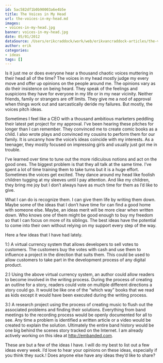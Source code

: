 ```yaml
---
id: 5ac582df1b0b90003a6e4b5e
title: The Voices in My Head
url: the-voices-in-my-head.md
images:
- voices-in-my-head.jpg
banner: voices-in-my-head.jpg
date: 05/01/2012
dataSource: /Users/erikcraddock/work/web/erikvancraddock-articles/the-voices-in-my-head/the-voices-in-my-head.md
author: erik
categories:
- ideas
tags: []
---
```

Is it just me or does everyone hear a thousand chaotic voices muttering in their head all of the time? The voices in my head mostly judge my every move and offer up opinions on the people around me. The opinions vary as do their insistence on being heard. They speak of the feelings and suspicions they have for everyone in my life or in my near vicinity. Neither friends, family or strangers are off limits. They give me a nod of approval when things work out and sarcastically deride my failures. But mostly, the voices pitch ideas.

Sometimes I feel like a CEO with a thousand ambitious marketers peddling their latest pet project for my approval. I’ve been hearing these pitches for longer than I can remember. They convinced me to create comic books as a child. I also wrote plays and convinced my cousins to perform them for our family. It is uncanny how the voice’s ideas coincide with my interests. As a teenager, they mostly focused on impressing girls and usually just got me in trouble.

I&#8217;ve learned over time to tune out the more ridiculous notions and act on the good ones. The biggest problem is that they all talk at the same time. I’ve spent a lot of time training them to take turns but it is a huge effort. Sometimes the voices get excited. They dance around my head like foolish children tugging at my sleeves until I pay attention. And like my children, they bring me joy but I don’t always have as much time for them as I’d like to give.

What I can do is recognize them. I can give them life by writing them down. Maybe some of the ideas that I don’t have time for can find a good home with someone else. Maybe, an ideas merit will be more clear when written down. Who knows one of them might be good enough to buy my freedom so that I can focus on more of its siblings. The best ideas have the potential to come into their own without relying on my support every step of the way.

Here a few ideas that I have had lately.

1:) A virtual currency system that allows developers to sell votes to customers. The customers buy the votes with cash and use them to influence a project in the direction that suits them. This could be used to allow customers to take part in the development process of any digital product.

2:) Using the above virtual currency system, an author could allow readers to become involved in the writing process. During the process of creating an outline for a story, readers could vote on multiple different directions a story could go. It would be like one of the “which way” books that we read as kids except it would have been executed during the writing process.

3:) A research project using the process of creating music to flush out the associated problems and finding their solutions. Everything from band meetings to the recording process would be openly documented for all to see. Any time a problem is identified a written article or a video would be created to explain the solution. Ultimately the entire band history would be one big behind the scenes story tracked on the Internet. I am already actively working on this idea at http://embanded.com.

These are but a few of the ideas I have. I will do my best to list out a few ideas every week. I’d love to hear your opinions on these ideas, especially if you think they suck.! Does anyone else have any ideas they&#8217;d like to share?